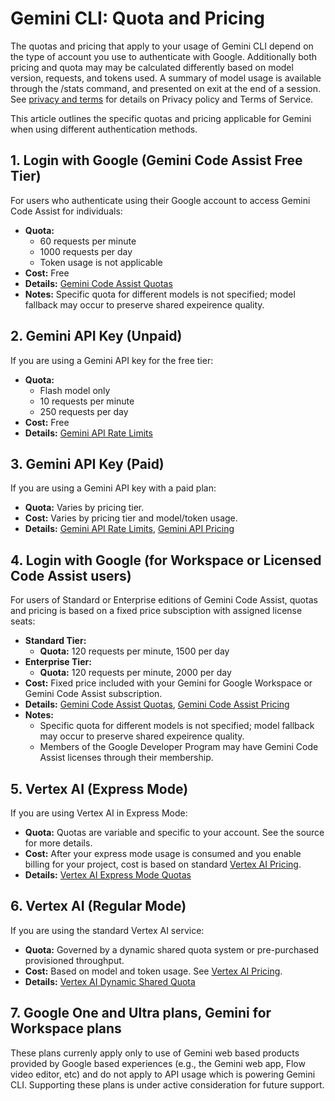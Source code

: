 # Gemini CLI: Quota and Pricing

The quotas and pricing that apply to your usage of Gemini CLI depend on the type of account you use to authenticate with Google. Additionally both pricing and quota may may be calculated differently based on model version, requests, and tokens used.  A summary of model usage is available through the /stats command, and presented on exit at the end of a session. See [privacy and terms](./tos-privacy.md) for details on Privacy policy and Terms of Service.

This article outlines the specific quotas and pricing applicable for Gemini when using different authentication methods.

## 1. Login with Google (Gemini Code Assist Free Tier)

For users who authenticate using their Google account to access Gemini Code Assist for individuals:

- **Quota:**
    - 60 requests per minute
    - 1000 requests per day
    - Token usage is not applicable
- **Cost:** Free
- **Details:** [Gemini Code Assist Quotas](https://developers.google.com/gemini-code-assist/resources/quotas#quotas-for-agent-mode-gemini-cli)
- **Notes:** Specific quota for different models is not specified; model fallback may occur to preserve shared expeirence quality.

## 2. Gemini API Key (Unpaid)

If you are using a Gemini API key for the free tier:

- **Quota:**
    - Flash model only
    - 10 requests per minute
    - 250 requests per day
- **Cost:** Free
- **Details:** [Gemini API Rate Limits](https://ai.google.dev/gemini-api/docs/rate-limits)


## 3. Gemini API Key (Paid)

If you are using a Gemini API key with a paid plan:

- **Quota:** Varies by pricing tier.
- **Cost:** Varies by pricing tier and model/token usage.
- **Details:** [Gemini API Rate Limits](https://ai.google.dev/gemini-api/docs/rate-limits), [Gemini API Pricing](https://ai.google.dev/gemini-api/docs/pricing)

## 4. Login with Google (for Workspace or Licensed Code Assist users)

For users of Standard or Enterprise editions of Gemini Code Assist, quotas and pricing is based on a fixed price subsciption with assigned license seats:

- **Standard Tier:**
    - **Quota:** 120 requests per minute, 1500 per day
- **Enterprise Tier:**
    - **Quota:** 120 requests per minute, 2000 per day
- **Cost:** Fixed price included with your Gemini for Google Workspace or Gemini Code Assist subscription.
- **Details:** [Gemini Code Assist Quotas](https://developers.google.com/gemini-code-assist/resources/quotas#quotas-for-agent-mode-gemini-cli), [Gemini Code Assist Pricing](https://cloud.google.com/products/gemini/pricing)
- **Notes:**
    - Specific quota for different models is not specified; model fallback may occur to preserve shared expeirence quality.
    - Members of the Google Developer Program may have Gemini Code Assist licenses through their membership.


## 5. Vertex AI (Express Mode)

If you are using Vertex AI in Express Mode:

- **Quota:** Quotas are variable and specific to your account. See the source for more details.
- **Cost:** After your express mode usage is consumed and you enable billing for your project, cost is based on standard [Vertex AI Pricing](https://cloud.google.com/vertex-ai/pricing).
- **Details:** [Vertex AI Express Mode Quotas](https://cloud.google.com/vertex-ai/generative-ai/docs/start/express-mode/overview#quotas)

## 6. Vertex AI (Regular Mode)

If you are using the standard Vertex AI service:

- **Quota:** Governed by a dynamic shared quota system or pre-purchased provisioned throughput.
- **Cost:** Based on model and token usage. See [Vertex AI Pricing](https://cloud.google.com/vertex-ai/pricing).
- **Details:** [Vertex AI Dynamic Shared Quota](https://cloud.google.com/vertex-ai/generative-ai/docs/resources/dynamic-shared-quota)


## 7. Google One and Ultra plans, Gemini for Workspace plans

These plans currenly apply only to use of Gemini web based products provided by Google  based experiences (e.g., the Gemini web app, Flow video editor, etc) and do not apply to API usage which is powering Gemini CLI. Supporting these plans is under active consideration for future support.